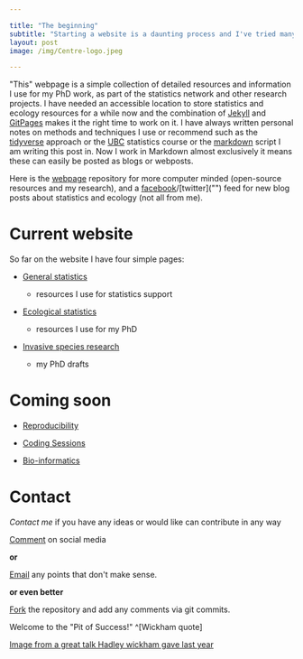 ```yaml
---

title: "The beginning"
subtitle: "Starting a website is a daunting process and I've tried many times but that is for another blog post."
layout: post
image: /img/Centre-logo.jpeg

---
```


"This" webpage is a simple collection of detailed resources and information I use for my PhD work, as part of the statistics network and other research projects. I have needed an accessible location to store statistics and ecology resources for a while now and the combination of [Jekyll]("") and [GitPages]("") makes it the right time to work on it. I have always written personal notes on methods and techniques I use or recommend such as the [tidyverse]("") approach or the [UBC]("") statistics course or the [markdown]("") script I am writing this post in. Now I work in Markdown almost exclusively it means these can easily be posted as blogs or webposts.

Here is the [webpage]("https://github.com/davan690/davan690.github.io/") repository for more computer minded (open-source resources and my research), and a [facebook]("https://www.facebook.com/StatisticsNetwork/")/[twitter]("") feed for new blog posts about statistics and ecology (not all from me).

# Current website

So far on the website I have four simple pages:

- [General statistics]("")
    - resources I use for statistics support

- [Ecological statistics]("")
    - resources I use for my PhD

- [Invasive species research]("")
    - my PhD drafts

# Coming soon

- [Reproducibility]("")

- [Coding Sessions]("")

- [Bio-informatics]("")

# Contact

*Contact me* if you have any ideas or would like can contribute in any way

[Comment]("") on social media

**or**

[Email]("anthony.davidson@canberra.edu.au") any points that don't make sense.

**or even better**

[Fork]("https://github.com/davan690") the repository and add any comments via git commits.

Welcome to the "Pit of Success!" ^[Wickham quote]

[Image from a great talk Hadley wickham gave last year]("")